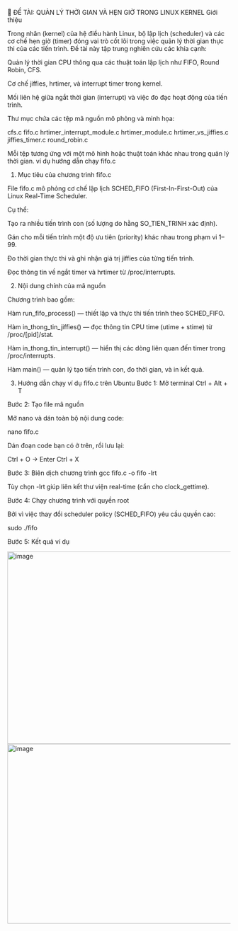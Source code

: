 🧭 ĐỀ TÀI: QUẢN LÝ THỜI GIAN VÀ HẸN GIỜ TRONG LINUX KERNEL
Giới thiệu

Trong nhân (kernel) của hệ điều hành Linux, bộ lập lịch (scheduler) và các cơ chế hẹn giờ (timer) đóng vai trò cốt lõi trong việc quản lý thời gian thực thi của các tiến trình.
Đề tài này tập trung nghiên cứu các khía cạnh:

Quản lý thời gian CPU thông qua các thuật toán lập lịch như FIFO, Round Robin, CFS.

Cơ chế jiffies, hrtimer, và interrupt timer trong kernel.

Mối liên hệ giữa ngắt thời gian (interrupt) và việc đo đạc hoạt động của tiến trình.

Thư mục chứa các tệp mã nguồn mô phỏng và minh họa:

cfs.c
fifo.c
hrtimer_interrupt_module.c
hrtimer_module.c
hrtimer_vs_jiffies.c
jiffies_timer.c
round_robin.c


Mỗi tệp tương ứng với một mô hình hoặc thuật toán khác nhau trong quản lý thời gian.
ví dụ hướng dẫn chạy fifo.c

1. Mục tiêu của chương trình fifo.c

File fifo.c mô phỏng cơ chế lập lịch SCHED_FIFO (First-In-First-Out) của Linux Real-Time Scheduler.

Cụ thể:

Tạo ra nhiều tiến trình con (số lượng do hằng SO_TIEN_TRINH xác định).

Gán cho mỗi tiến trình một độ ưu tiên (priority) khác nhau trong phạm vi 1–99.

Đo thời gian thực thi và ghi nhận giá trị jiffies của từng tiến trình.

Đọc thông tin về ngắt timer và hrtimer từ /proc/interrupts.

2. Nội dung chính của mã nguồn

Chương trình bao gồm:

Hàm run_fifo_process() — thiết lập và thực thi tiến trình theo SCHED_FIFO.

Hàm in_thong_tin_jiffies() — đọc thông tin CPU time (utime + stime) từ /proc/[pid]/stat.

Hàm in_thong_tin_interrupt() — hiển thị các dòng liên quan đến timer trong /proc/interrupts.

Hàm main() — quản lý tạo tiến trình con, đo thời gian, và in kết quả.

3. Hướng dẫn chạy ví dụ fifo.c trên Ubuntu
Bước 1: Mở terminal
Ctrl + Alt + T

Bước 2: Tạo file mã nguồn

Mở nano và dán toàn bộ nội dung code:

nano fifo.c


Dán đoạn code bạn có ở trên, rồi lưu lại:

Ctrl + O → Enter
Ctrl + X

Bước 3: Biên dịch chương trình
gcc fifo.c -o fifo -lrt


Tùy chọn -lrt giúp liên kết thư viện real-time (cần cho clock_gettime).

Bước 4: Chạy chương trình với quyền root

Bởi vì việc thay đổi scheduler policy (SCHED_FIFO) yêu cầu quyền cao:

sudo ./fifo

Bước 5: Kết quả ví dụ

<img width="665" height="435" alt="image" src="https://github.com/user-attachments/assets/067290ab-831f-46f5-ae03-d3afe39b9c61" />
<img width="678" height="406" alt="image" src="https://github.com/user-attachments/assets/31bfa60a-40f3-4609-ab6a-0a1e5a2295a0" />


